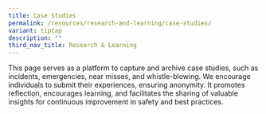 ```yaml
---
title: Case Studies
permalink: /resources/research-and-learning/case-studies/
variant: tiptap
description: ""
third_nav_title: Research & Learning
---
```

<p>This page serves as a platform to capture and archive case studies, such as incidents, emergencies, near misses, and whistle-blowing. We encourage individuals to submit their experiences, ensuring anonymity. It promotes reflection, encourages learning, and facilitates the sharing of valuable insights for continuous improvement in safety and best practices.</p>